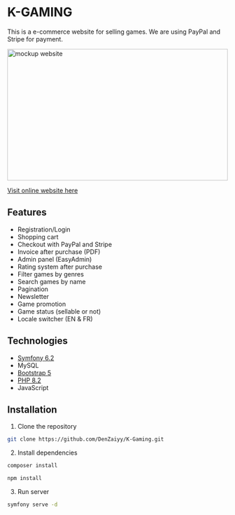 # K-GAMING
This is a e-commerce website for selling games. We are using PayPal and Stripe for payment.

<img src="ressources/logo_mockup/MOCKUP/gamingScene_Kgamin.jpg" alt="mockup website" width="100%" height="300">

<a href="https://k-gaming.k-grischko.fr/" target="_blank">Visit online website here</a>

## Features
- Registration/Login
- Shopping cart
- Checkout with PayPal and Stripe
- Invoice after purchase (PDF)
- Admin panel (EasyAdmin)
- Rating system after purchase
- Filter games by genres
- Search games by name
- Pagination
- Newsletter
- Game promotion
- Game status (sellable or not)
- Locale switcher (EN & FR)

## Technologies
- <a href="https://symfony.com/doc/current/setup.html" target="_blank">Symfony 6.2</a>
- MySQL
- <a href="https://getbootstrap.com/docs/5.3/getting-started/introduction/" target="_blank">Bootstrap 5</a>
- <a href="https://windows.php.net/download#php-8.2" target="_blank">PHP 8.2</a>
- JavaScript

## Installation

1. Clone the repository
```bash
git clone https://github.com/DenZaiyy/K-Gaming.git
```

2. Install dependencies
```bash
composer install
```

```bash
npm install
```

3. Run server
```bash
symfony serve -d
```
